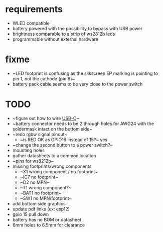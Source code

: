 # requirements

* WLED compatible
* battery powered with the possibility to bypass with USB power
* brightness comparable to a strip of ws2812b leds
* programmable without external hardware

# fixme

* ~LED footprint is confusing as the silkscreen EP marking is pointing to pin 1, not the cathode (pin 8)~
* battery pack cable seems to be very close to the power switch

# TODO

* ~figure out how to wire [USB-C](https://www.allaboutcircuits.com/technical-articles/introduction-to-usb-type-c-which-pins-power-delivery-data-transfer/)~
* ~battery connector needs to be 2 through holes for AWG24 with the soldermask intact on the bottom side~
* ~redo rgbw signal pinout~
    * ~is RED OK as GPIO16 instead of 15?~ yes
* ~change the second button to a power switch?~
* mounting holes
* gather datasheets to a common location
* ~pins for ws8212b~
* missing footprints/wrong components
    * ~X1 wrong component / no footprint~
    * ~IC7 no footprint~
    * ~D2 no MPN~
    * ~T1 wrong component?~
    * ~BAT1 no footprint~
    * ~SW1 no MPN/footprint~
* add bottom side graphics
* update pdf links (ex: esp12)
* gpio 15 pull down
* battery has no BOM or datasheet
* 6mm holes to 6.5mm for clearance
